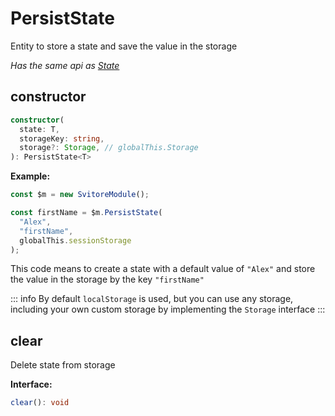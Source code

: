# PersistState

Entity to store a state and save the value in the storage

_Has the same api as [State](/entities/state)_

## constructor

```ts
constructor(
  state: T,
  storageKey: string,
  storage?: Storage, // globalThis.Storage
): PersistState<T>
```

**Example:**

```ts
const $m = new SvitoreModule();

const firstName = $m.PersistState(
  "Alex",
  "firstName",
  globalThis.sessionStorage
);
```

This code means to create a state with a default value of `"Alex"` and store the value in the storage by the key `"firstName"`

::: info
By default `localStorage` is used, but you can use any storage, including your own custom storage by implementing the `Storage` interface
:::

## clear

Delete state from storage

**Interface:**

```ts
clear(): void
```
